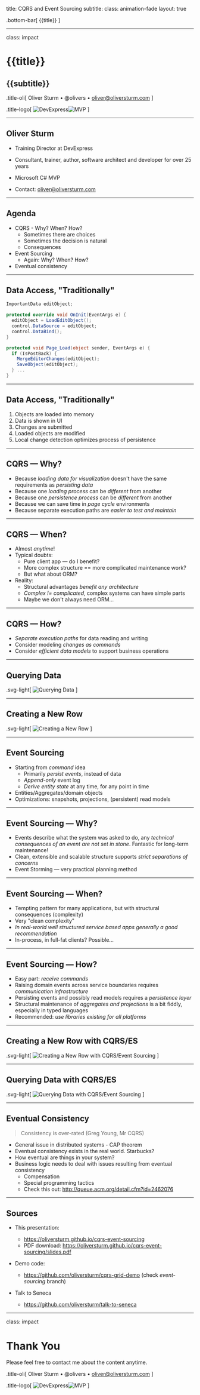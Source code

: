 title: CQRS and Event Sourcing
subtitle:
class: animation-fade
layout: true

<!-- This slide will serve as the base layout for all your slides -->

.bottom-bar[
{{title}}
]

---

class: impact

# {{title}}

## {{subtitle}}

.title-oli[
Oliver Sturm &bull; @olivers &bull; oliver@oliversturm.com
]

.title-logo[
<img src="template/devexpress.png" id="devexpress" alt="DevExpress"><img src="template/mvp.png" id="mvp" alt="MVP">
]

---

## Oliver Sturm

* Training Director at DevExpress
* Consultant, trainer, author, software architect and developer for over 25 years
* Microsoft C# MVP

* Contact: oliver@oliversturm.com

---

## Agenda

* CQRS - Why? When? How?
  * Sometimes there are choices
  * Sometimes the decision is natural
  * Consequences
* Event Sourcing
  * Again: Why? When? How?
* Eventual consistency

---

## Data Access, "Traditionally"

```cs
ImportantData editObject;

protected override void OnInit(EventArgs e) {
  editObject = LoadEditObject();
  control.DataSource = editObject;
  control.DataBind();
}

protected void Page_Load(object sender, EventArgs e) {
  if (IsPostBack) {
    MergeEditorChanges(editObject);
    SaveObject(editObject);
  } ...
}
```

---

## Data Access, "Traditionally"

1. Objects are loaded into memory
1. Data is shown in UI
1. Changes are submitted
1. Loaded objects are modified
1. Local change detection optimizes process of persistence

---

## CQRS &mdash; Why?

* Because _loading data for visualization_ doesn't have the same requirements as _persisting data_
* Because one _loading process_ can be _different_ from another
* Because one _persistence process_ can be _different_ from another
* Because we can save time in _page cycle_ environments
* Because separate execution paths are _easier to test and maintain_

---

## CQRS &mdash; When?

* Almost _anytime_!
* Typical doubts:
  * Pure client app &mdash; do I benefit?
  * More complex structure == more complicated maintenance work?
  * But what about ORM?
* Reality:
  * Structural advantages _benefit any architecture_
  * _Complex != complicated_, complex systems can have simple parts
  * Maybe we don't always need ORM...

---

## CQRS &mdash; How?

* _Separate execution paths_ for data reading and writing
* Consider modeling _changes as commands_
* Consider _efficient data models_ to support business operations

---

## Querying Data

.svg-light[
![Querying Data](query.svg)
]

---

## Creating a New Row

.svg-light[
![Creating a New Row](create-new-row.svg)
]

---

## Event Sourcing

* Starting from _command_ idea
  * Primarily _persist events_, instead of data
  * _Append-only_ event log
  * _Derive entity state_ at any time, for any point in time
* Entities/Aggregates/domain objects
* Optimizations: snapshots, projections, (persistent) read models

---

## Event Sourcing &mdash; Why?

* Events describe what the system was asked to do, any _technical consequences of an event are not set in stone_. Fantastic for long-term maintenance!
* Clean, extensible and scalable structure supports _strict separations of concerns_
* Event Storming &mdash; very practical planning method

---

## Event Sourcing &mdash; When?

* Tempting pattern for many applications, but with structural consequences (complexity)
* Very "clean complexity"
* _In real-world well structured service based apps generally a good recommendation_
* In-process, in full-fat clients? Possible...

---

## Event Sourcing &mdash; How?

* Easy part: _receive commands_
* Raising domain events across service boundaries requires _communication infrastructure_
* Persisting events and possibly read models requires a _persistence layer_
* Structural maintenance of _aggregates and projections_ is a bit fiddly, especially in typed languages
* Recommended: _use libraries existing for all platforms_

---

## Creating a New Row with CQRS/ES

.svg-light[
![Creating a New Row with CQRS/Event Sourcing](es-create-new-row.svg)
]

---

## Querying Data with CQRS/ES

.svg-light[
![Querying Data with CQRS/Event Sourcing](es-query.svg)
]

---

## Eventual Consistency

> Consistency is over-rated (Greg Young, Mr CQRS)

* General issue in distributed systems - CAP theorem
* Eventual consistency exists in the real world. Starbucks?
* How eventual are things in your system?
* Business logic needs to deal with issues resulting from eventual consistency
  * Compensation
  * Special programming tactics
  * Check this out: http://queue.acm.org/detail.cfm?id=2462076

---

## Sources

* This presentation:

  * https://oliversturm.github.io/cqrs-event-sourcing
  * PDF download: https://oliversturm.github.io/cqrs-event-sourcing/slides.pdf

* Demo code:

  * https://github.com/oliversturm/cqrs-grid-demo (check _event-sourcing_ branch)

* Talk to Seneca

  * https://github.com/oliversturm/talk-to-seneca

---

class: impact

# Thank You

Please feel free to contact me about the content anytime.

.title-oli[
Oliver Sturm &bull; @olivers &bull; oliver@oliversturm.com
]

.title-logo[
<img src="template/devexpress.png" id="devexpress" alt="DevExpress"><img src="template/mvp.png" id="mvp" alt="MVP">
]
